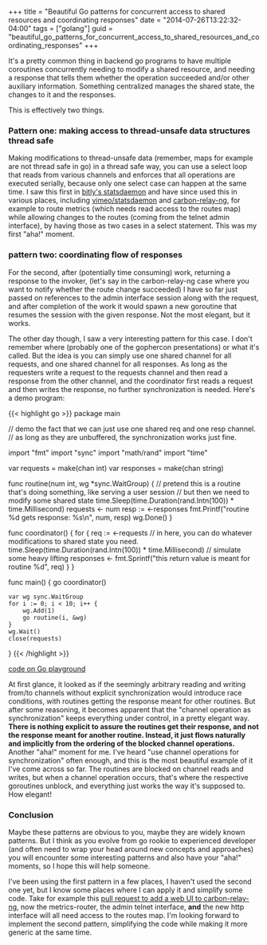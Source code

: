 +++
title = "Beautiful Go patterns for concurrent access to shared resources and coordinating responses"
date = "2014-07-26T13:22:32-04:00"
tags = ["golang"]
guid = "beautiful_go_patterns_for_concurrent_access_to_shared_resources_and_coordinating_responses"
+++

It's a pretty common thing in backend go programs to have multiple coroutines concurrently needing to modify a shared resource,
and needing a response that tells them whether the operation succeeded and/or other auxiliary information.
Something centralized manages the shared state, the changes to it and the responses.

<!--more-->

This is effectively two things.

### Pattern one: making access to thread-unsafe data structures thread safe

Making modifications to thread-unsafe data (remember, maps for example are not thread safe in go) in a thread safe way, you can use a select loop that reads
from various channels and enforces that all operations are executed serially, because only one select case can happen at the same time.
I saw this first in <a href="https://github.com/bitly/statsdaemon/blob/master/statsdaemon.go#L90">bitly's statsdaemon</a> and have since used this in various places, including <a href="https://github.com/vimeo/statsdaemon">vimeo/statsdaemon</a> and <a href="https://github.com/graphite-ng/carbon-relay-ng">carbon-relay-ng</a>, for example to route metrics (which needs read access to the routes map) while allowing changes to the routes (coming from the telnet admin interface), by having those as two cases in a select statement.  This was my first "aha!" moment.

### pattern two: coordinating flow of responses

For the second, after (potentially time consuming) work, returning a response to the invoker, (let's say in the carbon-relay-ng case where you want to notify whether the route change succeeded) I have so far just passed on references to the admin interface session along with the request, and after completion of the work it would spawn a new goroutine that resumes the session with the given response.  Not the most elegant, but it works.

The other day though, I saw a very interesting pattern for this case. I don't remember where (probably one of the gophercon presentations)
or what it's called. 
But the idea is you can simply use one shared channel for all requests, and one shared channel for all responses.
As long as the requesters write a request to the requests channel and then read a response from the other channel, and the coordinator first reads a request and then writes the response, no further synchronization is needed.  Here's a demo program:

{{< highlight go >}}
package main

// demo the fact that we can just use one shared req and one resp channel.
// as long as they are unbuffered, the synchronization works just fine.

import "fmt"
import "sync"
import "math/rand"
import "time"

var requests = make(chan int)
var responses = make(chan string)

func routine(num int, wg *sync.WaitGroup) {
    // pretend this is a routine that's doing something, like serving a user session
    // but then we need to modify some shared state
    time.Sleep(time.Duration(rand.Intn(100)) * time.Millisecond)
    requests <- num
    resp := <-responses
    fmt.Printf("routine %d gets response: %s\n", num, resp)
    wg.Done()
}

func coordinator() {
    for {
        req := <-requests
        // in here, you can do whatever modifications to shared state you need.
        time.Sleep(time.Duration(rand.Intn(100)) * time.Millisecond) // simulate some heavy lifting
        responses <- fmt.Sprintf("this return value is meant for routine %d", req)
    }
}

func main() {
    go coordinator()

    var wg sync.WaitGroup
    for i := 0; i < 10; i++ {
        wg.Add(1)
        go routine(i, &wg)
    }
    wg.Wait()
    close(requests)
}
{{< /highlight >}}

[code on Go playground](http://play.golang.org/p/32BSXT0xhN)


At first glance, it looked as if the seemingly arbitrary reading and writing from/to channels without explicit synchronization would introduce race conditions, with routines getting
the response meant for other routines.  But after some reasoning, it becomes apparent that 
the "channel operation as synchronization" keeps everything under control, in a pretty elegant way.
**There is nothing explicit to assure the routines get their response, and not the response meant for another routine.
Instead, it just flows naturally and implicitly from the ordering of the blocked channel operations.**
Another "aha!" moment for me.  I've heard "use channel operations for synchronization" often enough, and this is the most
beautiful example of it I've come across so far.  The routines are blocked on channel reads and writes, but when a channel operation occurs, that's where the respective goroutines unblock, and everything just works the way it's supposed to.  How elegant!

### Conclusion

Maybe these patterns are obvious to you, maybe they are widely known patterns.
But I think as you evolve from go rookie to experienced developer (and often need to wrap your head around new concepts and approaches)
you will encounter some interesting patterns and also have your "aha!" moments, so I hope this will help someone.

I've been using the first pattern in a few places, I haven't used the second one yet, but I know some places where I can apply it and simplify some code.
Take for example this [pull request to add a web UI to carbon-relay-ng](https://github.com/graphite-ng/carbon-relay-ng/pull/7), now the metrics-router, the admin telnet interface, **and** the new http interface will all need access to the routes map.  I'm looking forward to implement the second pattern, simplifying the code while making it more generic at the same time.

